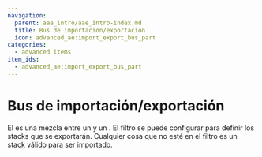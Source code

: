 ```yaml
---
navigation:
  parent: aae_intro/aae_intro-index.md
  title: Bus de importación/exportación
  icon: advanced_ae:import_export_bus_part
categories:
  - advanced items
item_ids:
  - advanced_ae:import_export_bus_part
---
```


# Bus de importación/exportación

<GameScene zoom="8" background="transparent">
  <ImportStructure src="../structure/cable_import_export_bus.snbt"></ImportStructure>
</GameScene>

El <ItemLink id="advanced_ae:import_export_bus_part" /> es una mezcla entre un <ItemLink id="ae2:import_bus" /> y un <ItemLink id="ae2:export_bus" />. El
filtro se puede configurar para definir los stacks que se exportarán. Cualquier cosa que no esté en el filtro es un stack válido para ser importado.